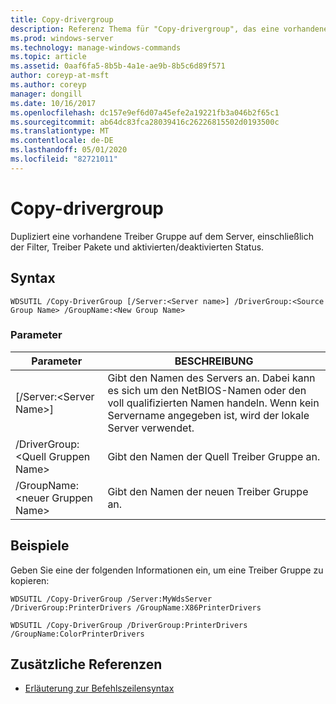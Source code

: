 ```yaml
---
title: Copy-drivergroup
description: Referenz Thema für "Copy-drivergroup", das eine vorhandene Treiber Gruppe auf dem Server dupliziert, einschließlich der Filter, Treiber Pakete und aktivierten/deaktivierten Status.
ms.prod: windows-server
ms.technology: manage-windows-commands
ms.topic: article
ms.assetid: 0aaf6fa5-8b5b-4a1e-ae9b-8b5c6d89f571
author: coreyp-at-msft
ms.author: coreyp
manager: dongill
ms.date: 10/16/2017
ms.openlocfilehash: dc157e9ef6d07a45efe2a19221fb3a046b2f65c1
ms.sourcegitcommit: ab64dc83fca28039416c26226815502d0193500c
ms.translationtype: MT
ms.contentlocale: de-DE
ms.lasthandoff: 05/01/2020
ms.locfileid: "82721011"
---
```

# <a name="copy-drivergroup"></a>Copy-drivergroup

Dupliziert eine vorhandene Treiber Gruppe auf dem Server, einschließlich der Filter, Treiber Pakete und aktivierten/deaktivierten Status.

## <a name="syntax"></a>Syntax

```
WDSUTIL /Copy-DriverGroup [/Server:<Server name>] /DriverGroup:<Source Group Name> /GroupName:<New Group Name>
```

### <a name="parameters"></a>Parameter

|Parameter|BESCHREIBUNG|
|---------|-----------|
|[/Server:\<Server Name>]|Gibt den Namen des Servers an. Dabei kann es sich um den NetBIOS-Namen oder den voll qualifizierten Namen handeln. Wenn kein Servername angegeben ist, wird der lokale Server verwendet.|
|/DriverGroup:\<Quell Gruppen Name>|Gibt den Namen der Quell Treiber Gruppe an.|
|/GroupName:\<neuer Gruppen Name>|Gibt den Namen der neuen Treiber Gruppe an.|

## <a name="examples"></a>Beispiele

Geben Sie eine der folgenden Informationen ein, um eine Treiber Gruppe zu kopieren:
```
WDSUTIL /Copy-DriverGroup /Server:MyWdsServer /DriverGroup:PrinterDrivers /GroupName:X86PrinterDrivers
```
```
WDSUTIL /Copy-DriverGroup /DriverGroup:PrinterDrivers /GroupName:ColorPrinterDrivers
```

## <a name="additional-references"></a>Zusätzliche Referenzen

- [Erläuterung zur Befehlszeilensyntax](command-line-syntax-key.md)